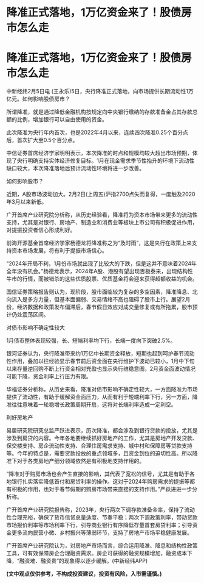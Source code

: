 # 降准正式落地，1万亿资金来了！股债房市怎么走

# 降准正式落地，1万亿资金来了！股债房市怎么走

中新经纬2月5日电 (王永乐)5日，央行降准正式落地，向市场提供长期流动性1万亿元。如何影响股债房市？

所谓降准，就是通过降低金融机构按规定向中央银行缴纳的存款准备金占其存款总额的比例，增加银行可以自由使用的资金。

此次降准为央行年内首次，也是2022年4月以来，连续四次降准0.25个百分点后，首次扩大至0.5个百分点。

中信证券首席经济学家明明表示，本次降准的时点和规模均较大超出市场预期，体现了央行明确支持实体经济修复目标。1月在现金需求季节性抬升的环境下流动性缺口较大，本次降准落地后预计流动性环境将进一步改善。

如何影响股市？

近期，A股市场波动加大。2月2日(上周五)沪指2700点失而复得，一度触及2020年3月以来新低。

广开首席产业研究院分析称，从历史经验看，降准将为资本市场带来更多的流动性支持，尤其是对银行、房地产、制造业和消费业等板块上市公司有积极促进作用，对提振投资者信心形成利好。

前海开源基金首席经济学家杨德龙将降准称之为“及时雨”，这是央行在政策上来支持资本市场发展，将有利于提振市场信心。

“2024年开局不利，1月份市场就出现了比较大的下跌，但是这并不意味着2024年全年没有机会。”杨德龙表示，2024年A股、港股有望出现否极泰来，出现结构性牛市的行情，而被错杀的这些优质股票、优质基金将会迎来获得超额收益的机会。

国信证券策略报告则认为，现阶段，股市面临较为复杂的多空因素，降准降息、北向流入是多方力量，但基本面偏弱、交易情绪不高也阻碍了股市上行。展望2月份，经济数据和政策发布偏滞后，春节假日效应对成交量修复或有所拖累，股市预计仍处震荡区间。

对债市影响不确定性较大

1月债市整体表现较强，长、短端利率均下行，长端一度向下突破2.5%。

银河证券认为，央行降准带来约1万亿中长期资金释放，短期也起到呵护春节流动性作用，叠加以往经验显示春节前后资金面在央行维护下波动已较小，1月中下旬以来存量逆回购不断上行资金相对充盈也显示央行维稳意图，2月资金面波动情况可能下降，资金利率上行压力有限。

华福证券分析称，从历史来看，降准对债市影响不确定性较大，一方面降准为市场提供了流动性，有助于缓解资金面压力，从而有利于短端利率下行，另一方面，降准往往意味着一轮稳增长政策周期开启，这将对长端利率造成一定利空。

利好房地产

易居研究院研究总监严跃进表示，历次降准，都会涉及到银行贷款的投放，尤其是涉及到房贷的内容。今年各地要继续抓好房地产的工作，尤其是房地产开发贷款、保交楼支持、房企流动性支持、合理住房需求支持、城中村和保障房等贷款支持等。今年的特点是，需要贷款投放的重点领域多，且资金到位的迫切性高。所以降准下对于各类房地产细分领域依然是有积极地支持作用的。

“降准对于购房市场也会产生直接的影响，其代表了宽松的信号，尤其是有助于各地银行扎实落实降低首付和房贷利率的操作。这对于2024年购房需求的提振等都有积极的作用，也对于春节假期的购房市场带来直接的支持作用。”严跃进进一步分析称。

广开首席产业研究院报告称，2023年，央行两次下调存款准备金率，保持了流动性合理充裕，确保了货币信贷总量适度、节奏平稳；两次下调政策利率，带动贷款市场报价利率等市场利率下行，引导商业银行有序降低存量首套房贷利率；引导资金更多流向民营小微、乡村振兴等薄弱环节，支持了房地产市场平稳健康发展。

广开首席产业研究院认为，对房地产市场而言，综合运用降准、降息和结构性政策工具，可有效保障房企合理融资需求。房企可获得的融资规模增加，融资成本下降，“融资难、融资贵”的现象得以逐步缓解。(中新经纬APP)

**(文中观点仅供参考，不构成投资建议，投资有风险，入市需谨慎。)**

